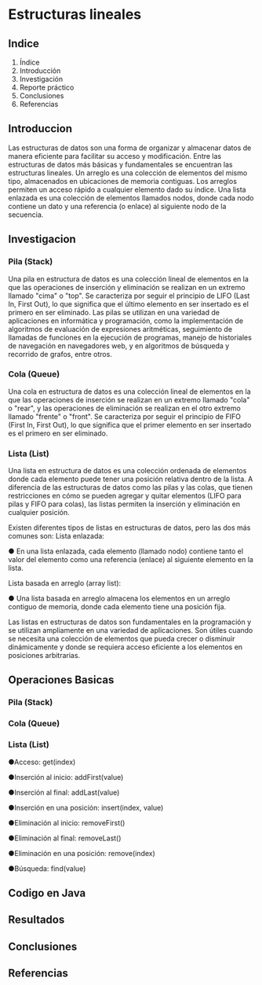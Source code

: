 # Estructuras lineales

## Indice
1. Índice
2. Introducción
3. Investigación
4. Reporte práctico
5. Conclusiones
6. Referencias

## Introduccion

Las estructuras de datos son una forma de organizar y almacenar datos de manera eficiente para facilitar su acceso y modificación. Entre las estructuras de datos más básicas y fundamentales se encuentran las estructuras lineales. Un arreglo es una colección de elementos del mismo tipo, almacenados en ubicaciones de memoria contiguas. Los arreglos permiten un acceso rápido a cualquier elemento dado su índice. Una lista enlazada es una colección de elementos llamados nodos, donde cada nodo contiene un dato y una referencia (o enlace) al siguiente nodo de la secuencia.

## Investigacion

### Pila (Stack)
Una pila en estructura de datos es una colección lineal de elementos en la que las operaciones de inserción y eliminación se realizan en un extremo llamado "cima" o "top". Se caracteriza por seguir el principio de LIFO (Last In, First Out), lo que significa que el último elemento en ser insertado es el primero en ser eliminado. Las pilas se utilizan en una variedad de aplicaciones en informática y programación, como la implementación de algoritmos de evaluación de expresiones aritméticas, seguimiento de llamadas de funciones en la ejecución de programas, manejo de historiales de navegación en navegadores web, y en algoritmos de búsqueda y recorrido de grafos, entre otros.

### Cola (Queue)
Una cola en estructura de datos es una colección lineal de elementos en la que las operaciones de inserción se realizan en un extremo llamado "cola" o "rear", y las operaciones de eliminación se realizan en el otro extremo llamado "frente" o "front". Se caracteriza por seguir el principio de FIFO (First In, First Out), lo que significa que el primer elemento en ser insertado es el primero en ser eliminado.

### Lista (List)
Una lista en estructura de datos es una colección ordenada de elementos donde cada elemento puede tener una posición relativa dentro de la lista. A diferencia de las estructuras de datos como las pilas y las colas, que tienen restricciones en cómo se pueden agregar y quitar elementos (LIFO para pilas y FIFO para colas), las listas permiten la inserción y eliminación en cualquier posición.

Existen diferentes tipos de listas en estructuras de datos, pero las dos más comunes son:
Lista enlazada:

● En una lista enlazada, cada elemento (llamado nodo) contiene tanto el valor del elemento como una referencia (enlace) al siguiente elemento en la lista.

Lista basada en arreglo (array list):

● Una lista basada en arreglo almacena los elementos en un arreglo contiguo de memoria, donde cada elemento tiene una posición fija.

Las listas en estructuras de datos son fundamentales en la programación y se utilizan ampliamente en una variedad de aplicaciones. Son útiles cuando se necesita una colección de elementos que pueda crecer o disminuir dinámicamente y donde se requiera acceso eficiente a los elementos en posiciones arbitrarias.

## Operaciones Basicas

### Pila (Stack)

### Cola (Queue)

### Lista (List)
●Acceso: get(index)

●Inserción al inicio: addFirst(value)

●Inserción al final: addLast(value)

●Inserción en una posición: insert(index, value)

●Eliminación al inicio: removeFirst()

●Eliminación al final: removeLast()

●Eliminación en una posición: remove(index)

●Búsqueda: find(value)

## Codigo en Java
## Resultados 
## Conclusiones
## Referencias
